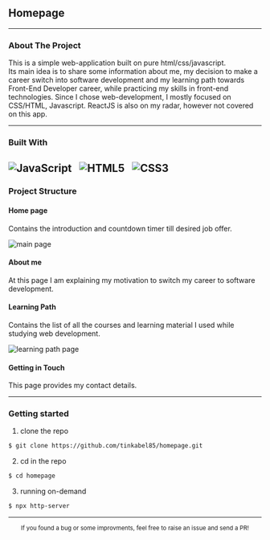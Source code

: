 
## Homepage

---
### About The Project


This is a simple web-application built on pure html/css/javascript.  
Its main idea is to share some information about me, my decision to make a career switch into software development and my learning path towards Front-End Developer career, while practicing my skills in front-end technologies. 
Since I chose web-development, I mostly focused on CSS/HTML, Javascript. ReactJS is also on my radar, however not covered on this app. 

---
### Built With

![JavaScript](https://img.shields.io/badge/-JavaScript-black?style=flat-square&logo=javascript) &nbsp;
![HTML5](https://img.shields.io/badge/-HTML5-E34F26?style=flat-square&logo=html5&logoColor=white) &nbsp;
![CSS3](https://img.shields.io/badge/-CSS3-1572B6?style=flat-square&logo=css3) &nbsp;
---

### Project Structure

#### Home page
Contains the introduction and countdown timer till desired job offer. 

![main page](https://i.ibb.co/6X2cF3L/homepage-main.png) 

#### About me
At this page I am explaining my motivation to switch my career to software development. 

#### Learning Path
Contains the list of all the courses and learning material I used while studying web development.

![learning path page](https://i.ibb.co/HtS9yfS/My-Learning-Path.png)

#### Getting in Touch
This page provides my contact details.
___

### Getting started
1. clone the repo
```bash
$ git clone https://github.com/tinkabel85/homepage.git
```
2. cd in the repo
```bash
$ cd homepage
```
3. running on-demand
```bash
$ npx http-server
```
___
<div align="center">
<sub>If you found a bug or some improvments, feel free to raise an issue and send a PR!</sub>
</div>